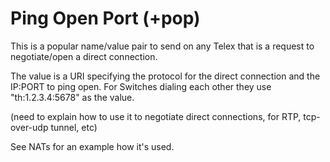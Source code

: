 Ping Open Port (+pop)
=====================

This is a popular name/value pair to send on any Telex that is a request to negotiate/open a direct connection.

The value is a URI specifying the protocol for the direct connection and the IP:PORT to ping open.  For Switches dialing each other they use "th:1.2.3.4:5678" as the value.

(need to explain how to use it to negotiate direct connections, for RTP, tcp-over-udp tunnel, etc)

See NATs for an example how it's used.